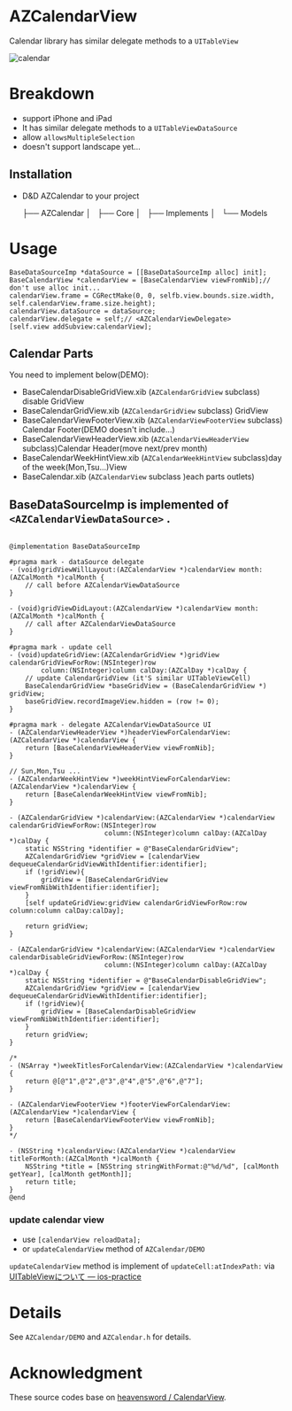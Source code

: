 # AZCalendarView

Calendar library has similar delegate methods to a `UITableView`


![calendar](https://raw.github.com/azu/AZCalendarView/develop/images/Screenshot_Calendar.png)


# Breakdown

* support iPhone and iPad
* It has similar delegate methods to a `UITableViewDataSource`
* allow `allowsMultipleSelection`
* doesn't support landscape yet...


## Installation

* D&D AZCalendar to your project

    ├── AZCalendar
    │   ├── Core
    │   ├── Implements
    │   └── Models

# Usage


``` objc
BaseDataSourceImp *dataSource = [[BaseDataSourceImp alloc] init];
BaseCalendarView *calendarView = [BaseCalendarView viewFromNib];// don't use alloc init...
calendarView.frame = CGRectMake(0, 0, selfb.view.bounds.size.width, self.calendarView.frame.size.height);
calendarView.dataSource = dataSource;
calendarView.delegate = self;// <AZCalendarViewDelegate>
[self.view addSubview:calendarView];
```

## Calendar Parts

You need to implement below(DEMO):

* BaseCalendarDisableGridView.xib (`AZCalendarGridView` subclass) disable GridView
* BaseCalendarGridView.xib (`AZCalendarGridView` subclass)  GridView
* BaseCalendarViewFooterView.xib (`AZCalendarViewFooterView` subclass) Calendar Footer(DEMO doesn't include...)
* BaseCalendarViewHeaderView.xib (`AZCalendarViewHeaderView` subclass)Calendar Header(move next/prev month)
* BaseCalendarWeekHintView.xib (`AZCalendarWeekHintView` subclass)day of the week(Mon,Tsu...)View
* BaseCalendar.xib (`AZCalendarView` subclass )each parts outlets)

## BaseDataSourceImp is implemented of `<AZCalendarViewDataSource>` .

``` objc

@implementation BaseDataSourceImp

#pragma mark - dataSource delegate
- (void)gridViewWillLayout:(AZCalendarView *)calendarView month:(AZCalMonth *)calMonth {
    // call before AZCalendarViewDataSource
}

- (void)gridViewDidLayout:(AZCalendarView *)calendarView month:(AZCalMonth *)calMonth {
    // call after AZCalendarViewDataSource
}

#pragma mark - update cell
- (void)updateGridView:(AZCalendarGridView *)gridView calendarGridViewForRow:(NSInteger)row
        column:(NSInteger)column calDay:(AZCalDay *)calDay {
    // update CalendarGridView (it'S similar UITableViewCell)
    BaseCalendarGridView *baseGridView = (BaseCalendarGridView *) gridView;
    baseGridView.recordImageView.hidden = (row != 0);
}

#pragma mark - delegate AZCalendarViewDataSource UI
- (AZCalendarViewHeaderView *)headerViewForCalendarView:(AZCalendarView *)calendarView {
    return [BaseCalendarViewHeaderView viewFromNib];
}

// Sun,Mon,Tsu ...
- (AZCalendarWeekHintView *)weekHintViewForCalendarView:(AZCalendarView *)calendarView {
    return [BaseCalendarWeekHintView viewFromNib];
}

- (AZCalendarGridView *)calendarView:(AZCalendarView *)calendarView calendarGridViewForRow:(NSInteger)row
                        column:(NSInteger)column calDay:(AZCalDay *)calDay {
    static NSString *identifier = @"BaseCalendarGridView";
    AZCalendarGridView *gridView = [calendarView dequeueCalendarGridViewWithIdentifier:identifier];
    if (!gridView){
        gridView = [BaseCalendarGridView viewFromNibWithIdentifier:identifier];
    }
    [self updateGridView:gridView calendarGridViewForRow:row column:column calDay:calDay];

    return gridView;
}

- (AZCalendarGridView *)calendarView:(AZCalendarView *)calendarView calendarDisableGridViewForRow:(NSInteger)row
                        column:(NSInteger)column calDay:(AZCalDay *)calDay {
    static NSString *identifier = @"BaseCalendarDisableGridView";
    AZCalendarGridView *gridView = [calendarView dequeueCalendarGridViewWithIdentifier:identifier];
    if (!gridView){
        gridView = [BaseCalendarDisableGridView viewFromNibWithIdentifier:identifier];
    }
    return gridView;
}

/*
- (NSArray *)weekTitlesForCalendarView:(AZCalendarView *)calendarView {
    return @[@"1",@"2",@"3",@"4",@"5",@"6",@"7"];
}

- (AZCalendarViewFooterView *)footerViewForCalendarView:(AZCalendarView *)calendarView {
    return [BaseCalendarViewFooterView viewFromNib];
}
*/

- (NSString *)calendarView:(AZCalendarView *)calendarView titleForMonth:(AZCalMonth *)calMonth {
    NSString *title = [NSString stringWithFormat:@"%d/%d", [calMonth getYear], [calMonth getMonth]];
    return title;
}
@end
```

### update calendar view

* use `[calendarView reloadData];`
* or `updateCalendarView` method of `AZCalendar/DEMO`


`updateCalendarView` method is implement of `updateCell:atIndexPath:` via [UITableViewについて — ios-practice](http://ios-practice.readthedocs.org/en/latest/docs/tableview/ "UITableViewについて — ios-practice 0.1 documentation")

# Details

See `AZCalendar/DEMO` and `AZCalendar.h` for details.

# Acknowledgment

These source codes base on [heavensword / CalendarView](https://github.com/heavensword/CalendarView "heavensword / CalendarView").